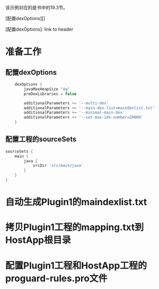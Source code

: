 该示例对应的是书中的19.3节。

[配置dexOptions][]

[配置dexOptions]: link to header

# 准备工作 #

## 配置dexOptions ##

``` groovy
    dexOptions {
        javaMaxHeapSize "4g"
        preDexLibraries = false

        additionalParameters += '--multi-dex'
        additionalParameters += '--main-dex-list=maindexlist.txt'
        additionalParameters += '--minimal-main-dex'
        additionalParameters += '--set-max-idx-number=20000'
    }
```

## 配置工程的sourceSets ##

``` groovy
sourceSets {
    main {
        java {
            srcDir 'src/main/java'
        }
    }
}
```

# 自动生成Plugin1的maindexlist.txt  #

# 拷贝Plugin1工程的mapping.txt到HostApp根目录 #

# 配置Plugin1工程和HostApp工程的proguard-rules.pro文件 #

